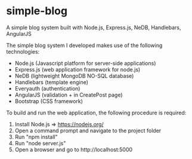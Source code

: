 # simple-blog
A simple blog system built with Node.js, Express.js, NeDB, Handlebars, AngularJS

The simple blog system I developed makes use of the following technologies:
- Node.js (Javascript platform for server-side applications)
- Express.js (web application framework for node.js)
- NeDB (lightweight MongoDB NO-SQL database)
- Handlebars (template engine)
- Everyauth (authentication)
- AngularJS (validation + in CreatePost page)
- Bootstrap (CSS framework)

To build and run the web application, the following procedure is required:
1. Install Node.js => https://nodejs.org/
2. Open a command prompt and navigate to the project folder
3. Run "npm install"
4. Run "node server.js"
5. Open a browser and go to http://localhost:5000
